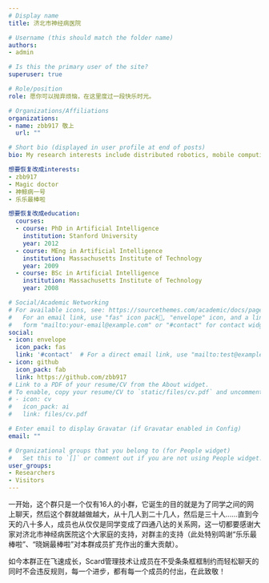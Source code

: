 ```yaml
---
# Display name
title: 济北市神经病医院

# Username (this should match the folder name)
authors:
- admin

# Is this the primary user of the site?
superuser: true

# Role/position
role: 愿你可以抛弃烦恼，在这里度过一段快乐时光。

# Organizations/Affiliations
organizations:
- name: zbb917 敬上
  url: ""

# Short bio (displayed in user profile at end of posts)
bio: My research interests include distributed robotics, mobile computing and programmable matter.

想要恢复改成interests:
- zbb917
- Magic doctor
- 神鲸病一号
- 乐乐最棒啦

想要恢复改成education:
  courses:
  - course: PhD in Artificial Intelligence
    institution: Stanford University
    year: 2012
  - course: MEng in Artificial Intelligence
    institution: Massachusetts Institute of Technology
    year: 2009
  - course: BSc in Artificial Intelligence
    institution: Massachusetts Institute of Technology
    year: 2008

# Social/Academic Networking
# For available icons, see: https://sourcethemes.com/academic/docs/page-builder/#icons
#   For an email link, use "fas" icon pack, "envelope" icon, and a link in the
#   form "mailto:your-email@example.com" or "#contact" for contact widget.
social:
- icon: envelope
  icon_pack: fas
  link: '#contact'  # For a direct email link, use "mailto:test@example.org".
- icon: github
  icon_pack: fab
  link: https://github.com/zbb917
# Link to a PDF of your resume/CV from the About widget.
# To enable, copy your resume/CV to `static/files/cv.pdf` and uncomment the lines below.
# - icon: cv
#   icon_pack: ai
#   link: files/cv.pdf

# Enter email to display Gravatar (if Gravatar enabled in Config)
email: ""

# Organizational groups that you belong to (for People widget)
#   Set this to `[]` or comment out if you are not using People widget.
user_groups:
- Researchers
- Visitors
---
```


一开始，这个群只是一个仅有16人的小群，它诞生的目的就是为了同学之间的网上聊天，然后这个群就越做越大，从十几人到二十几人，然后是三十人……直到今天的八十多人，成员也从仅仅是同学变成了四通八达的关系网，这一切都要感谢大家对济北市神经病医院这个大家庭的支持，对群主的支持（此处特别鸣谢“乐乐最棒啦”、“晓娴最棒啦”对本群成员扩充作出的重大贡献）。

如今本群正在飞速成长，Scard管理技术让成员在不受条条框框制约而轻松聊天的同时不会违反规则，每一个进步，都有每一个成员的付出，在此致敬！

